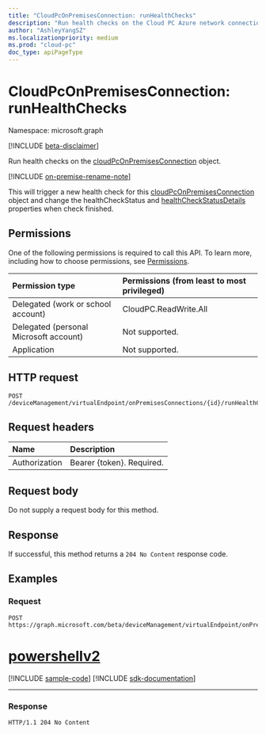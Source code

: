 ```yaml
---
title: "CloudPcOnPremisesConnection: runHealthChecks"
description: "Run health checks on the Cloud PC Azure network connection."
author: "AshleyYangSZ"
ms.localizationpriority: medium
ms.prod: "cloud-pc"
doc_type: apiPageType
---
```


# CloudPcOnPremisesConnection: runHealthChecks

Namespace: microsoft.graph

[!INCLUDE [beta-disclaimer](../../includes/beta-disclaimer.md)]

Run health checks on the [cloudPcOnPremisesConnection](../resources/cloudpconpremisesconnection.md) object.

[!INCLUDE [on-premise-rename-note](../../includes/on-premise-rename-note.md)]

This will trigger a new health check for this [cloudPcOnPremisesConnection](../resources/cloudpconpremisesconnection.md) object and change the healthCheckStatus and [healthCheckStatusDetails](../resources/cloudpconpremisesconnectionstatusdetails.md) properties when check finished.


## Permissions

One of the following permissions is required to call this API. To learn more, including how to choose permissions, see [Permissions](/graph/permissions-reference).

|Permission type|Permissions (from least to most privileged)|
|:---|:---|
|Delegated (work or school account)|CloudPC.ReadWrite.All|
|Delegated (personal Microsoft account)|Not supported.|
|Application|Not supported.|

## HTTP request

<!-- {
  "blockType": "ignored"
}
-->

``` http
POST /deviceManagement/virtualEndpoint/onPremisesConnections/{id}/runHealthChecks
```

## Request headers

|Name|Description|
|:---|:---|
|Authorization|Bearer {token}. Required.|

## Request body

Do not supply a request body for this method.

## Response

If successful, this method returns a `204 No Content` response code.

## Examples

### Request


<!-- {
  "blockType": "request",
  "name": "cloudpconpremisesconnection_runhealthcheck_2"
}
-->

``` http
POST https://graph.microsoft.com/beta/deviceManagement/virtualEndpoint/onPremisesConnections/{id}/runHealthChecks
```

# [powershellv2](#tab/powershellv2)
[!INCLUDE [sample-code](../includes/snippets/powershellv2/cloudpconpremisesconnection-runhealthcheck-2-powershellv2-snippets.md)]
[!INCLUDE [sdk-documentation](../includes/snippets/snippets-sdk-documentation-link.md)]

---

### Response


<!-- {
  "blockType": "response",
  "truncated": true
}
-->

``` http
HTTP/1.1 204 No Content
```

